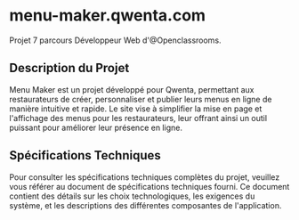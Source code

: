 # menu-maker.qwenta.com

Projet 7 parcours Développeur Web d'@Openclassrooms.

## Description du Projet

Menu Maker est un projet développé pour Qwenta, permettant aux restaurateurs de créer, personnaliser et publier leurs menus en ligne de manière intuitive et rapide. Le site vise à simplifier la mise en page et l'affichage des menus pour les restaurateurs, leur offrant ainsi un outil puissant pour améliorer leur présence en ligne. 

## Spécifications Techniques

Pour consulter les spécifications techniques complètes du projet, veuillez vous référer au document de spécifications techniques fourni. Ce document contient des détails sur les choix technologiques, les exigences du système, et les descriptions des différentes composantes de l'application.

